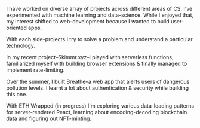 I have worked on diverse array of projects across different areas of CS. I've experimented with machine learning and data-science. While I enjoyed that, my interest shifted to web-development because I wanted to build user-oriented apps.

With each side-projects I try to solve a problem and understand a particular technology.

In my recent project–Skimmr.xyz–I played with serverless functions, familiarized myself with building browser extensions & finally managed to implement rate-limiting.

Over the summer, I built Breathe–a web app that alerts users of dangerous pollution levels. I learnt a lot about authentication & security while building this one.

With ETH Wrapped (in progress) I'm exploring various data-loading patterns for server-rendered React, learning about encoding-decoding blockchain data and figuring out NFT-minting.